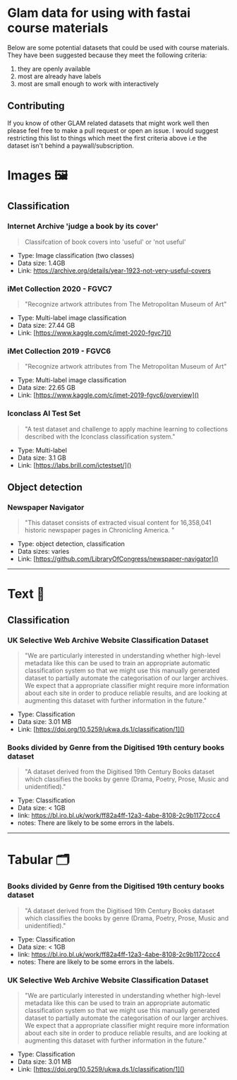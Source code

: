 # Glam data for using with fastai course materials

Below are some potential datasets that could be used with course materials. They have been suggested because they meet the following criteria:

1. they are openly available
2. most are already have labels
3. most are small enough to work with interactively 

## Contributing

If you know of other GLAM related datasets that might work well then please feel free to make a pull request or open an issue. I would suggest restricting this list to things which meet the first criteria above i.e the dataset isn't behind a paywall/subscription. 

# Images 🖼

## Classification 
### Internet Archive 'judge a book by its cover' 
> Classifcation of book covers into 'useful' or 'not useful' 
- Type: Image classification (two classes) 
- Data size: 1.4GB 
- Link: https://archive.org/details/year-1923-not-very-useful-covers

### iMet Collection 2020 - FGVC7
> "Recognize artwork attributes from The Metropolitan Museum of Art"
- Type: Multi-label image classification
- Data size: 27.44 GB
- Link: [https://www.kaggle.com/c/imet-2020-fgvc7]()

### iMet Collection 2019 - FGVC6
>"Recognize artwork attributes from The Metropolitan Museum of Art"
- Type: Multi-label image classification
- Data size: 22.65 GB
- Link: [https://www.kaggle.com/c/imet-2019-fgvc6/overview]()

### Iconclass AI Test Set
>"A test dataset and challenge to apply machine learning to collections described with the Iconclass classification system." 
- Type: Multi-label 
- Data size: 3.1 GB
- Link: [https://labs.brill.com/ictestset/]()

## Object detection

### Newspaper Navigator
>"This dataset consists of extracted visual content for 16,358,041 historic newspaper pages in Chronicling America. "
- Type: object detection, classification
- Data sizes: varies
- Link: [https://github.com/LibraryOfCongress/newspaper-navigator]()


---
# Text 📖

## Classification

### UK Selective Web Archive Website Classification Dataset 
> "We are particularly interested in understanding whether high-level metadata like this can be used to train an appropriate automatic classification system so that we might use this manually generated dataset to partially automate the categorisation of our larger archives. We expect that a appropriate classifier might require more information about each site in order to produce reliable results, and are looking at augmenting this dataset with further information in the future."
- Type: Classification 
- Data size: 3.01 MB
- Link: [https://doi.org/10.5259/ukwa.ds.1/classification/1]()

### Books divided by Genre from the Digitised 19th century books dataset
>"A dataset derived from the Digitised 19th Century Books dataset which classifies the books by genre (Drama, Poetry, Prose, Music and unidentified)."
- Type: Classification 
- Data size: < 1GB
- link: https://bl.iro.bl.uk/work/ff82a4ff-12a3-4abe-8108-2c9b1172ccc4
- notes: There are likely to be some errors in the labels. 

---
# Tabular 🗂

### Books divided by Genre from the Digitised 19th century books dataset
>"A dataset derived from the Digitised 19th Century Books dataset which classifies the books by genre (Drama, Poetry, Prose, Music and unidentified)."
- Type: Classification 
- Data size: < 1GB
- link: https://bl.iro.bl.uk/work/ff82a4ff-12a3-4abe-8108-2c9b1172ccc4
- notes: There are likely to be some errors in the labels. 


### UK Selective Web Archive Website Classification Dataset 
> "We are particularly interested in understanding whether high-level metadata like this can be used to train an appropriate automatic classification system so that we might use this manually generated dataset to partially automate the categorisation of our larger archives. We expect that a appropriate classifier might require more information about each site in order to produce reliable results, and are looking at augmenting this dataset with further information in the future."
- Type: Classification 
- Data size: 3.01 MB
- Link: [https://doi.org/10.5259/ukwa.ds.1/classification/1]()
